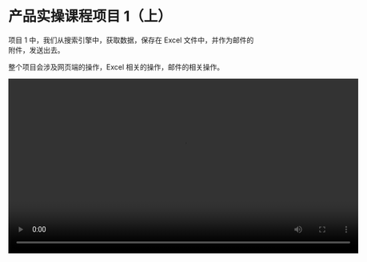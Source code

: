 # 产品实操课程项目 1（上）

项目 1 中，我们从搜索引擎中，获取数据，保存在 Excel 文件中，并作为邮件的附件，发送出去。

整个项目会涉及网页端的操作，Excel 相关的操作，邮件的相关操作。

<video src="https://docimages.blob.core.chinacloudapi.cn/images/%E8%A7%86%E9%A2%91%E8%AF%BE/%E9%A1%B9%E7%9B%AE1-1.mp4" controls="controls" width="700px" />

以上视频课程是完全包含在 [云扩 RPA 初级课程](https://academy.encoo.com/learn/path-detail/2) 中的。云扩仍然强烈建议大家参看初级课程以了解更详细的内容。